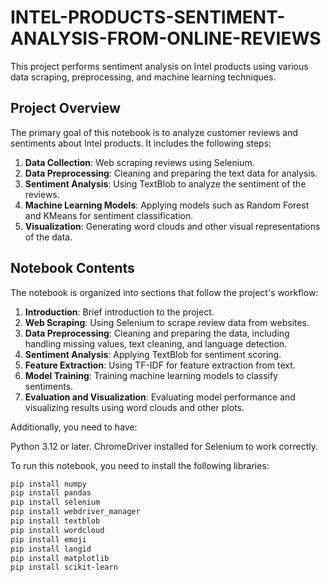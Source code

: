 # INTEL-PRODUCTS-SENTIMENT-ANALYSIS-FROM-ONLINE-REVIEWS

This project performs sentiment analysis on Intel products using various data scraping, preprocessing, and machine learning techniques.

## Project Overview

The primary goal of this notebook is to analyze customer reviews and sentiments about Intel products. It includes the following steps:
1. **Data Collection**: Web scraping reviews using Selenium.
2. **Data Preprocessing**: Cleaning and preparing the text data for analysis.
3. **Sentiment Analysis**: Using TextBlob to analyze the sentiment of the reviews.
4. **Machine Learning Models**: Applying models such as Random Forest and KMeans for sentiment classification.
5. **Visualization**: Generating word clouds and other visual representations of the data.

## Notebook Contents

The notebook is organized into sections that follow the project's workflow:
1. **Introduction**: Brief introduction to the project.
2. **Web Scraping**: Using Selenium to scrape review data from websites.
3. **Data Preprocessing**: Cleaning and preparing the data, including handling missing values, text cleaning, and language detection.
4. **Sentiment Analysis**: Applying TextBlob for sentiment scoring.
5. **Feature Extraction**: Using TF-IDF for feature extraction from text.
6. **Model Training**: Training machine learning models to classify sentiments.
7. **Evaluation and Visualization**: Evaluating model performance and visualizing results using word clouds and other plots.

Additionally, you need to have:

Python 3.12 or later.
ChromeDriver installed for Selenium to work correctly.

To run this notebook, you need to install the following libraries:

```bash
pip install numpy
pip install pandas
pip install selenium
pip install webdriver_manager
pip install textblob
pip install wordcloud
pip install emoji
pip install langid
pip install matplotlib
pip install scikit-learn 
